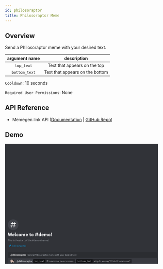 ```yaml
---
id: philosoraptor
title: Philosoraptor Meme
---
```


## Overview

Send a Philosoraptor meme with your desired text.

| argument name |           description           |
| :-----------: | :-----------------------------: |
|  `top_text`   |  Text that appears on the top   |
| `bottom_text` | Text that appears on the bottom |

`Cooldown`: 10 seconds

`Required User Permissions`: None

## API Reference

- Memegen.link API ([Documentation](https://memegen.link/) | [GitHub Repo](https://github.com/jacebrowning/memegen))

## Demo

![Philosoraptor Meme Command Demo Gif](../../../public/memes/philosoraptor.gif)
